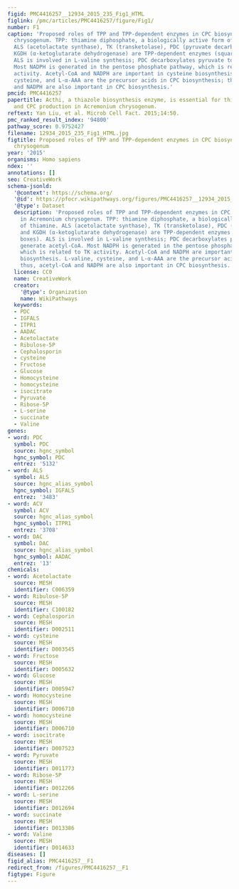 ```yaml
---
figid: PMC4416257__12934_2015_235_Fig1_HTML
figlink: /pmc/articles/PMC4416257/figure/Fig1/
number: F1
caption: 'Proposed roles of TPP and TPP-dependent enzymes in CPC biosynthesis in Acremonium
  chrysogenum. TPP: thiamine diphosphate, a biologically active form of thiamine.
  ALS (acetolactate synthase), TK (transketolase), PDC (pyruvate decarboxylase) and
  KGDH (α-ketoglutarate dehydrogenase) are TPP-dependent enzymes (square open boxes).
  ALS is involved in L-valine synthesis; PDC decarboxylates pyruvate to generate acetyl-CoA.
  Most NADPH is generated in the pentose phosphate pathway, which is related to TK
  activity. Acetyl-CoA and NADPH are important in cysteine biosynthesis. L-valine,
  cysteine, and L-α-AAA are the precursor acids in CPC biosynthesis; thus, acetyl-CoA
  and NADPH are also important in CPC biosynthesis.'
pmcid: PMC4416257
papertitle: Acthi, a thiazole biosynthesis enzyme, is essential for thiamine biosynthesis
  and CPC production in Acremonium chrysogenum.
reftext: Yan Liu, et al. Microb Cell Fact. 2015;14:50.
pmc_ranked_result_index: '94800'
pathway_score: 0.9752427
filename: 12934_2015_235_Fig1_HTML.jpg
figtitle: Proposed roles of TPP and TPP-dependent enzymes in CPC biosynthesis in Acremonium
  chrysogenum
year: '2015'
organisms: Homo sapiens
ndex: ''
annotations: []
seo: CreativeWork
schema-jsonld:
  '@context': https://schema.org/
  '@id': https://pfocr.wikipathways.org/figures/PMC4416257__12934_2015_235_Fig1_HTML.html
  '@type': Dataset
  description: 'Proposed roles of TPP and TPP-dependent enzymes in CPC biosynthesis
    in Acremonium chrysogenum. TPP: thiamine diphosphate, a biologically active form
    of thiamine. ALS (acetolactate synthase), TK (transketolase), PDC (pyruvate decarboxylase)
    and KGDH (α-ketoglutarate dehydrogenase) are TPP-dependent enzymes (square open
    boxes). ALS is involved in L-valine synthesis; PDC decarboxylates pyruvate to
    generate acetyl-CoA. Most NADPH is generated in the pentose phosphate pathway,
    which is related to TK activity. Acetyl-CoA and NADPH are important in cysteine
    biosynthesis. L-valine, cysteine, and L-α-AAA are the precursor acids in CPC biosynthesis;
    thus, acetyl-CoA and NADPH are also important in CPC biosynthesis.'
  license: CC0
  name: CreativeWork
  creator:
    '@type': Organization
    name: WikiPathways
  keywords:
  - PDC
  - IGFALS
  - ITPR1
  - AADAC
  - Acetolactate
  - Ribulose-5P
  - Cephalosporin
  - cysteine
  - Fructose
  - Glucose
  - Homocysteine
  - homocysteine
  - isocitrate
  - Pyruvate
  - Ribose-5P
  - L-serine
  - succinate
  - Valine
genes:
- word: PDC
  symbol: PDC
  source: hgnc_symbol
  hgnc_symbol: PDC
  entrez: '5132'
- word: ALS
  symbol: ALS
  source: hgnc_alias_symbol
  hgnc_symbol: IGFALS
  entrez: '3483'
- word: ACV
  symbol: ACV
  source: hgnc_alias_symbol
  hgnc_symbol: ITPR1
  entrez: '3708'
- word: DAC
  symbol: DAC
  source: hgnc_alias_symbol
  hgnc_symbol: AADAC
  entrez: '13'
chemicals:
- word: Acetolactate
  source: MESH
  identifier: C006359
- word: Ribulose-5P
  source: MESH
  identifier: C100182
- word: Cephalosporin
  source: MESH
  identifier: D002511
- word: cysteine
  source: MESH
  identifier: D003545
- word: Fructose
  source: MESH
  identifier: D005632
- word: Glucose
  source: MESH
  identifier: D005947
- word: Homocysteine
  source: MESH
  identifier: D006710
- word: homocysteine
  source: MESH
  identifier: D006710
- word: isocitrate
  source: MESH
  identifier: D007523
- word: Pyruvate
  source: MESH
  identifier: D011773
- word: Ribose-5P
  source: MESH
  identifier: D012266
- word: L-serine
  source: MESH
  identifier: D012694
- word: succinate
  source: MESH
  identifier: D013386
- word: Valine
  source: MESH
  identifier: D014633
diseases: []
figid_alias: PMC4416257__F1
redirect_from: /figures/PMC4416257__F1
figtype: Figure
---
```

